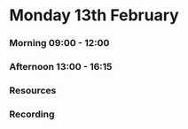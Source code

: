 # Monday 13th February

### Morning 09:00 - 12:00
 


### Afternoon 13:00 - 16:15



### Resources



### Recording